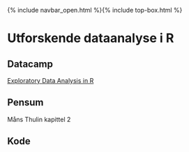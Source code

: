 {% include navbar_open.html %}{% include top-box.html %}
# Utforskende dataanalyse i R

## Datacamp
[Exploratory Data Analysis in R](https://app.datacamp.com/learn/courses/exploratory-data-analysis-in-r)

## Pensum
Måns Thulin kapittel 2

## Kode 
